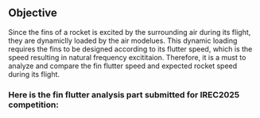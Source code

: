 ## Objective
Since the fins of a rocket is excited by the surrounding air during its flight, they are dynamiclly loaded by the air modelues. This dynamic loading requires the fins to be 
designed according to its flutter speed, which is the speed resulting in natural frequency excititaion. Therefore, it is a must to analyze and compare the fin flutter speed 
and expected rocket speed during its flight. 

### Here is the fin flutter analysis part submitted for IREC2025 competition:
